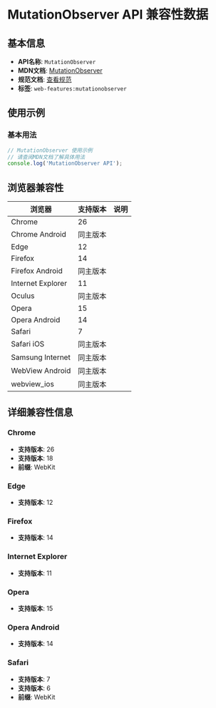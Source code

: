 # MutationObserver API 兼容性数据

## 基本信息

- **API名称**: `MutationObserver`
- **MDN文档**: [MutationObserver](https://developer.mozilla.org/docs/Web/API/MutationObserver)
- **规范文档**: [查看规范](https://dom.spec.whatwg.org/#interface-mutationobserver)
- **标签**: `web-features:mutationobserver`

## 使用示例

### 基本用法

```javascript
// MutationObserver 使用示例
// 请查阅MDN文档了解具体用法
console.log('MutationObserver API');
```

## 浏览器兼容性

| 浏览器 | 支持版本 | 说明 |
|--------|----------|------|
| Chrome | 26 |  |
| Chrome Android | 同主版本 |  |
| Edge | 12 |  |
| Firefox | 14 |  |
| Firefox Android | 同主版本 |  |
| Internet Explorer | 11 |  |
| Oculus | 同主版本 |  |
| Opera | 15 |  |
| Opera Android | 14 |  |
| Safari | 7 |  |
| Safari iOS | 同主版本 |  |
| Samsung Internet | 同主版本 |  |
| WebView Android | 同主版本 |  |
| webview_ios | 同主版本 |  |

## 详细兼容性信息

### Chrome

- **支持版本**: 26
- **支持版本**: 18
- **前缀**: WebKit

### Edge

- **支持版本**: 12

### Firefox

- **支持版本**: 14

### Internet Explorer

- **支持版本**: 11

### Opera

- **支持版本**: 15

### Opera Android

- **支持版本**: 14

### Safari

- **支持版本**: 7
- **支持版本**: 6
- **前缀**: WebKit

